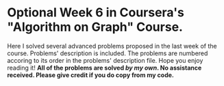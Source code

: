 # Optional Week 6 in Coursera's "Algorithm on Graph" Course.

Here I solved several advanced problems proposed in the last week of the course. Problems' description is included.
The problems are numbered accoring to its order in the problems' description file. Hope you enjoy reading it!
 **All of the problems are solved _by my own_. No assistance received. Please give credit if you do copy from my code.**
